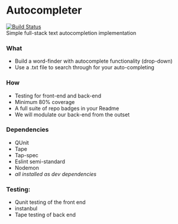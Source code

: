 # Autocompleter
[![Build Status](https://travis-ci.org/fac-u/autocompleter.svg?branch=master)](https://travis-ci.org/fac-u/autocompleter)  
Simple full-stack text autocompletion implementation

### What
- Build a word-finder with autocomplete functionality (drop-down)
- Use a .txt file to search through for your auto-completing

### How
- Testing for front-end and back-end
- Minimum 80% coverage
- A full suite of repo badges in your Readme
- We will modulate our back-end from the outset

### Dependencies
- QUnit
- Tape
- Tap-spec
- Eslint semi-standard
- Nodemon
- *all installed as dev dependencies*

### Testing:
- Qunit testing of the front end
- instanbul
- Tape testing of back end
